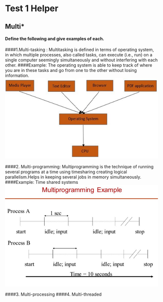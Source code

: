 # Test 1 Helper
## Multi\*
#### **Define the following and give examples of each.**

####1.Multi-tasking :
  Multitasking  is defined in terms of operating system, in which multiple processes, also called tasks, can execute (i.e., run) on a single computer seemingly simultaneously and without interfering with each other.
####Example:
  The operating system is able to keep track of where you are in these tasks and go from one to the other without losing information.
  ![image of multitasking](https://github.com/ashoknaidug/4103-102-OpSys-Gedela/blob/master/multitask.png)
 
####2. Multi-programming:
  Multiprogramming is the technique of running several programs at a time using timesharing creating logical parallelism.Helps in keeping several jobs in memory simultaneously.
####Example:
  Time shared systems 
  ![image of multiprogramming](https://github.com/ashoknaidug/4103-102-OpSys-Gedela/blob/master/multiprog.png)
  
####3. Multi-processing
####4. Multi-threaded
